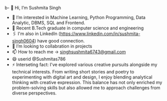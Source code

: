 b- 👋 Hi, I’m Sushmita Singh
- 👀 I’m interested in Machine Learning, Python Programming, Data Analytic, DBMS, SQL and Frontend.
- 🌱 Recent B.Tech graduate in computer science and engineering
- 🖇️ I'm also in LinkedIn (https://www.linkedin.com/in/sushmita-singh0604) have good connection.
- 💞️ I’m looking to collabration in projects
- 📫 How to reach me -> singhsushmita6743@gmail.com
- 😄 userid @Sushmitas786
- ⚡ Interseting fact:  I've explored various creative pursuits alongside my technical interests. From writing short stories and poetry to experimenting with digital art and design, I enjoy blending analytical thinking with creative expression. This balance has not only enriched my problem-solving skills but also allowed me to approach challenges from diverse perspectives.

<!---
Sushmitas786/Sushmitas786 is a ✨ special ✨ repository because its `README.md` (this file) appears on your GitHub profile.
You can click the Preview link to take a look at your changes.
--->
